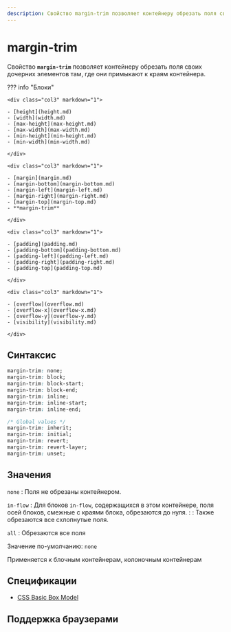 ```yaml
---
description: Свойство margin-trim позволяет контейнеру обрезать поля своих дочерних элементов там, где они примыкают к краям контейнера
---
```


# margin-trim

Свойство **`margin-trim`** позволяет контейнеру обрезать поля своих дочерних элементов там, где они примыкают к краям контейнера.

??? info "Блоки"

    <div class="col3" markdown="1">

    - [height](height.md)
    - [width](width.md)
    - [max-height](max-height.md)
    - [max-width](max-width.md)
    - [min-height](min-height.md)
    - [min-width](min-width.md)

    </div>

    <div class="col3" markdown="1">

    - [margin](margin.md)
    - [margin-bottom](margin-bottom.md)
    - [margin-left](margin-left.md)
    - [margin-right](margin-right.md)
    - [margin-top](margin-top.md)
    - **margin-trim**

    </div>

    <div class="col3" markdown="1">

    - [padding](padding.md)
    - [padding-bottom](padding-bottom.md)
    - [padding-left](padding-left.md)
    - [padding-right](padding-right.md)
    - [padding-top](padding-top.md)

    </div>

    <div class="col3" markdown="1">

    - [overflow](overflow.md)
    - [overflow-x](overflow-x.md)
    - [overflow-y](overflow-y.md)
    - [visibility](visibility.md)

    </div>

## Синтаксис

```css
margin-trim: none;
margin-trim: block;
margin-trim: block-start;
margin-trim: block-end;
margin-trim: inline;
margin-trim: inline-start;
margin-trim: inline-end;

/* Global values */
margin-trim: inherit;
margin-trim: initial;
margin-trim: revert;
margin-trim: revert-layer;
margin-trim: unset;
```

## Значения

`none`
: Поля не обрезаны контейнером.

`in-flow`
: Для блоков `in-flow`, содержащихся в этом контейнере, поля осей блоков, смежные с краями блока, обрезаются до нуля.
:
: Также обрезаются все схлопнутые поля.

`all`
: Обрезаются все поля

Значение по-умолчанию: `none`

Применяется к блочным контейнерам, колоночным контейнерам

## Спецификации

- [CSS Basic Box Model](https://drafts.csswg.org/css-box-3/#margin-trim)

## Поддержка браузерами

<p class="ciu_embed" data-feature="mdn-css__properties__margin-trim" data-periods="future_1,current,past_1,past_2" data-accessible-colours="false"></p>
